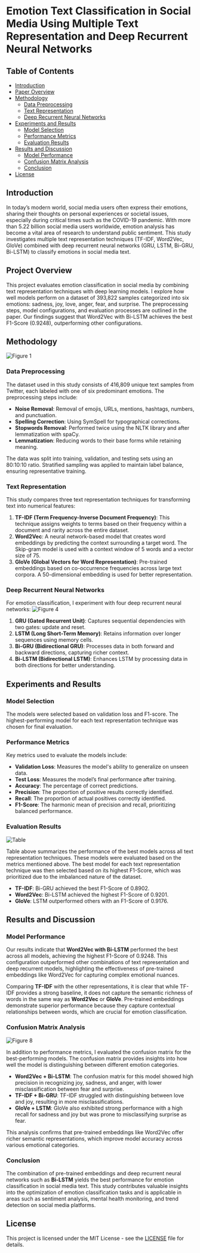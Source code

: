 # Emotion Text Classification in Social Media Using Multiple Text Representation and Deep Recurrent Neural Networks

## Table of Contents
- [Introduction](#introduction)
- [Paper Overview](#paper-overview)
- [Methodology](#methodology)
  - [Data Preprocessing](#data-preprocessing)
  - [Text Representation](#text-representation)
  - [Deep Recurrent Neural Networks](#deep-recurrent-neural-networks)
- [Experiments and Results](#experiments-and-results)
  - [Model Selection](#model-selection)
  - [Performance Metrics](#performance-metrics)
  - [Evaluation Results](#evaluation-results)
- [Results and Discussion](#results-and-discussion)
  - [Model Performance](#model-performance)
  - [Confusion Matrix Analysis](#confusion-matrix-analysis)
  - [Conclusion](#conclusion)
- [License](#license)

## Introduction
In today’s modern world, social media users often express their emotions, sharing their thoughts on personal experiences or societal issues, especially during critical times such as the COVID-19 pandemic. With more than 5.22 billion social media users worldwide, emotion analysis has become a vital area of research to understand public sentiment. This study investigates multiple text representation techniques (TF-IDF, Word2Vec, GloVe) combined with deep recurrent neural networks (GRU, LSTM, Bi-GRU, Bi-LSTM) to classify emotions in social media text.

## Project Overview
This project evaluates emotion classification in social media by combining text representation techniques with deep learning models. I explore how well models perform on a dataset of 393,822 samples categorized into six emotions: sadness, joy, love, anger, fear, and surprise. The preprocessing steps, model configurations, and evaluation processes are outlined in the paper. Our findings suggest that Word2Vec with Bi-LSTM achieves the best F1-Score (0.9248), outperforming other configurations.

## Methodology
![Figure 1](https://github.com/user-attachments/assets/973d5393-54f5-44ed-a56b-8f0b007df11e)

### Data Preprocessing
The dataset used in this study consists of 416,809 unique text samples from Twitter, each labeled with one of six predominant emotions. The preprocessing steps include:
- **Noise Removal**: Removal of emojis, URLs, mentions, hashtags, numbers, and punctuation.
- **Spelling Correction**: Using SymSpell for typographical corrections.
- **Stopwords Removal**: Performed twice using the NLTK library and after lemmatization with spaCy.
- **Lemmatization**: Reducing words to their base forms while retaining meaning.

The data was split into training, validation, and testing sets using an 80:10:10 ratio. Stratified sampling was applied to maintain label balance, ensuring representative training.

### Text Representation
This study compares three text representation techniques for transforming text into numerical features:

1. **TF-IDF (Term Frequency-Inverse Document Frequency)**: This technique assigns weights to terms based on their frequency within a document and rarity across the entire dataset.
2. **Word2Vec**: A neural network-based model that creates word embeddings by predicting the context surrounding a target word. The Skip-gram model is used with a context window of 5 words and a vector size of 75.
3. **GloVe (Global Vectors for Word Representation)**: Pre-trained embeddings based on co-occurrence frequencies across large text corpora. A 50-dimensional embedding is used for better representation.

### Deep Recurrent Neural Networks
For emotion classification, I experiment with four deep recurrent neural networks:
![Figure 4](https://github.com/user-attachments/assets/02d12541-26ec-4ba4-8ac6-1afb63506edf)

1. **GRU (Gated Recurrent Unit)**: Captures sequential dependencies with two gates: update and reset.
2. **LSTM (Long Short-Term Memory)**: Retains information over longer sequences using memory cells.
3. **Bi-GRU (Bidirectional GRU)**: Processes data in both forward and backward directions, capturing richer context.
4. **Bi-LSTM (Bidirectional LSTM)**: Enhances LSTM by processing data in both directions for better understanding.

## Experiments and Results

### Model Selection
The models were selected based on validation loss and F1-score. The highest-performing model for each text representation technique was chosen for final evaluation.

### Performance Metrics
Key metrics used to evaluate the models include:
- **Validation Loss**: Measures the model's ability to generalize on unseen data.
- **Test Loss**: Measures the model’s final performance after training.
- **Accuracy**: The percentage of correct predictions.
- **Precision**: The proportion of positive results correctly identified.
- **Recall**: The proportion of actual positives correctly identified.
- **F1-Score**: The harmonic mean of precision and recall, prioritizing balanced performance.

### Evaluation Results
![Table](https://github.com/user-attachments/assets/bda84836-0a16-4077-8b54-49d85d318d1a)

Table above summarizes the performance of the best models across all text representation techniques. These models were evaluated based on the metrics mentioned above.
The best model for each text representation technique was then selected based on its highest F1-Score, which was prioritized due to the imbalanced nature of the dataset.
- **TF-IDF**: Bi-GRU achieved the best F1-Score of 0.8902.
- **Word2Vec**: Bi-LSTM achieved the highest F1-Score of 0.9201.
- **GloVe**: LSTM outperformed others with an F1-Score of 0.9176.

## Results and Discussion

### Model Performance
Our results indicate that **Word2Vec with Bi-LSTM** performed the best across all models, achieving the highest F1-Score of 0.9248. This configuration outperformed other combinations of text representation and deep recurrent models, highlighting the effectiveness of pre-trained embeddings like Word2Vec for capturing complex emotional nuances.

Comparing **TF-IDF** with the other representations, it is clear that while TF-IDF provides a strong baseline, it does not capture the semantic richness of words in the same way as **Word2Vec** or **GloVe**. Pre-trained embeddings demonstrate superior performance because they capture contextual relationships between words, which are crucial for emotion classification.

### Confusion Matrix Analysis
![Figure 8](https://github.com/user-attachments/assets/82cc6057-e4fb-46e6-9274-13df57b9370e)

In addition to performance metrics, I evaluated the confusion matrix for the best-performing models. The confusion matrix provides insights into how well the model is distinguishing between different emotion categories.

- **Word2Vec + Bi-LSTM**: The confusion matrix for this model showed high precision in recognizing joy, sadness, and anger, with lower misclassification between fear and surprise.
- **TF-IDF + Bi-GRU**: TF-IDF struggled with distinguishing between love and joy, resulting in more misclassifications.
- **GloVe + LSTM**: GloVe also exhibited strong performance with a high recall for sadness and joy but was prone to misclassifying surprise as fear.

This analysis confirms that pre-trained embeddings like Word2Vec offer richer semantic representations, which improve model accuracy across various emotional categories.

### Conclusion
The combination of pre-trained embeddings and deep recurrent neural networks such as **Bi-LSTM** yields the best performance for emotion classification in social media text. This study contributes valuable insights into the optimization of emotion classification tasks and is applicable in areas such as sentiment analysis, mental health monitoring, and trend detection on social media platforms.

## License
This project is licensed under the MIT License - see the [LICENSE](LICENSE) file for details.
